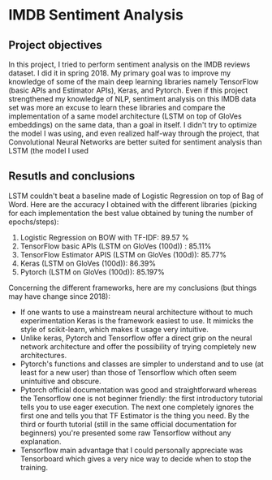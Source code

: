 # IMDB Sentiment Analysis
## Project objectives
In this project, I tried to perform sentiment analysis on the IMDB reviews dataset. I did it in spring 2018.
My primary goal was to improve my knowledge of some of the main deep learning libraries namely TensorFlow (basic APIs and Estimator APIs), Keras, and Pytorch. Even if this project strengthened my knowledge of NLP, sentiment analysis on this IMDB data set was more an excuse to learn these libraries and compare the implementation of a same model architecture (LSTM on top of GloVes embeddings) on the same data, than a goal in itself. I didn't try to optimize the model I was using, and even realized half-way through the project, that Convolutional Neural Networks are better suited for sentiment analysis than LSTM (the model I used
## Resutls and conclusions
LSTM couldn't beat a baseline made of Logistic Regression on top of Bag of Word.
Here are the accuracy I obtained with the different libraries (picking for each implementation the best value obtained by tuning the number of epochs/steps):
1. Logistic Regression on BOW with TF-IDF: 89.57 \%
2. TensorFlow basic APIs (LSTM on GloVes (100d)) : 85.11\%
3. TensorFlow Estimator APIS (LSTM on GloVes (100d)): 85.77\%
4. Keras (LSTM on GloVes (100d)): 86.39\%
5. Pytorch (LSTM on GloVes (100d)): 85.197\%

Concerning the different frameworks, here are my conclusions (but things may have change since 2018):
* If one wants to use a mainstream neural architecture without to much experimentation Keras is the framework easiest to use.
  It mimicks the style of scikit-learn, which makes it usage very intuitive.
* Unlike keras, Pytorch and Tensorflow offer a direct grip on the neural network architecture and offer the possibility of trying
  completely new architectures.
* Pytorch's functions and classes are simpler to understand and to use (at least for a new user) than those of Tensorflow which
  often seem unintuitive and obscure.
* Pytorch official documentation was good and straightforward whereas the Tensorflow one is not beginner friendly: the first 
  introductory tutorial tells you to use eager execution. The next one completely ignores the first one and tells
  you that TF Estimator is the thing you need. By the third or fourth tutorial (still in the same official 
  documentation for beginners) you're presented some raw Tensorflow without any explanation.
* Tensorflow main advantage that I could personally appreciate was Tensorboard which gives a very nice way to decide when
  to stop the training.

